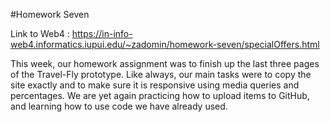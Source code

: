 #Homework Seven

Link to Web4 :
https://in-info-web4.informatics.iupui.edu/~zadomin/homework-seven/specialOffers.html

This week, our homework assignment was to finish up the last three pages of the Travel-Fly prototype. Like always, our main tasks were to copy the site exactly and to make sure it is responsive using media queries and percentages. We are yet again practicing how to upload items to GitHub, and learning how to use code we have already used.
